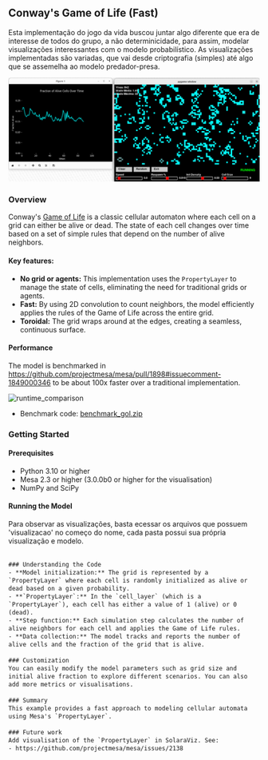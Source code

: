 ## Conway's Game of Life (Fast)
Esta implementação do jogo da vida buscou juntar algo diferente que era de interesse de todos do grupo, a não determinicidade, para assim, modelar visualizações interessantes com o modelo probabilístico.
As visualizações implementadas são variadas, que vai desde criptografia (simples) até algo que se assemelha ao modelo predador-presa.   

![pygame.png](pygame.png)

### Overview
Conway's [Game of Life](https://en.wikipedia.org/wiki/Conway%27s_Game_of_Life) is a classic cellular automaton where each cell on a grid can either be alive or dead. The state of each cell changes over time based on a set of simple rules that depend on the number of alive neighbors.

#### Key features:
- **No grid or agents:** This implementation uses the `PropertyLayer` to manage the state of cells, eliminating the need for traditional grids or agents.
- **Fast:** By using 2D convolution to count neighbors, the model efficiently applies the rules of the Game of Life across the entire grid.
- **Toroidal:** The grid wraps around at the edges, creating a seamless, continuous surface.

#### Performance
The model is benchmarked in https://github.com/projectmesa/mesa/pull/1898#issuecomment-1849000346 to be about 100x faster over a traditional implementation.

![runtime_comparison](https://github.com/projectmesa/mesa/assets/15776622/d30232c6-e23b-499b-8698-14695a95e627)

- Benchmark code: [benchmark_gol.zip](https://github.com/projectmesa/mesa/files/13628343/benchmark_gol.zip)

### Getting Started
#### Prerequisites
- Python 3.10 or higher
- Mesa 2.3 or higher (3.0.0b0 or higher for the visualisation)
- NumPy and SciPy

#### Running the Model
Para observar as visualizações, basta ecessar os arquivos que possuem 'visualizacao' no começo do nome, cada pasta possui sua própria visualização e modelo. 
```

### Understanding the Code
- **Model initialization:** The grid is represented by a `PropertyLayer` where each cell is randomly initialized as alive or dead based on a given probability.
- **`PropertyLayer`:** In the `cell_layer` (which is a `PropertyLayer`), each cell has either a value of 1 (alive) or 0 (dead).
- **Step function:** Each simulation step calculates the number of alive neighbors for each cell and applies the Game of Life rules.
- **Data collection:** The model tracks and reports the number of alive cells and the fraction of the grid that is alive.

### Customization
You can easily modify the model parameters such as grid size and initial alive fraction to explore different scenarios. You can also add more metrics or visualisations.

### Summary
This example provides a fast approach to modeling cellular automata using Mesa's `PropertyLayer`.

### Future work
Add visualisation of the `PropertyLayer` in SolaraViz. See:
- https://github.com/projectmesa/mesa/issues/2138

